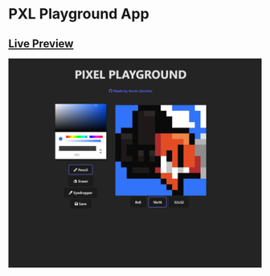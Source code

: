# PXL Playground App

## [Live Preview](https://pxlplayground.netlify.app/)

![Resume Project Demo Picture](src/assets/preview.png)
